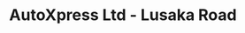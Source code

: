 ---
title: "AutoXpress Ltd - Lusaka Road"
url: /nairobi/autoxpress-ltd-lusaka-road-lusaka-road/
shop: tyres
---